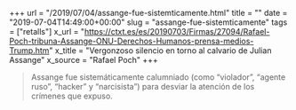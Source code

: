 +++
url = "/2019/07/04/assange-fue-sistemticamente.html"
title = ""
date = "2019-07-04T14:49:00+00:00"
slug = "assange-fue-sistemticamente"
tags = ["retalls"]
x_url = "https://ctxt.es/es/20190703/Firmas/27094/Rafael-Poch-tribuna-Assange-ONU-Derechos-Humanos-prensa-medios-Trump.htm"
x_title = "Vergonzoso silencio en torno al calvario de Julian Assange"
x_source = "Rafael Poch"
+++


> Assange fue sistemáticamente calumniado (como “violador”, “agente ruso”, “hacker” y “narcisista”) para desviar la atención de los crímenes que expuso.


